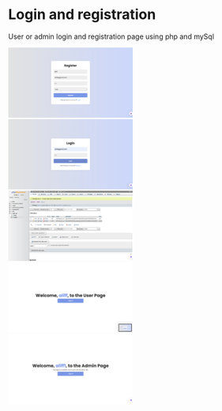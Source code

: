 # Login and registration 
User or admin login and registration page using php and mySql


<img src="images/img1.png" width="50%" height="50%">
<img src="images/img2.png" width="50%" height="50%">
<img src="images/img3.png" width="50%" height="50%">
<img src="images/img4.png" width="50%" height="50%">
<img src="images/img5.png" width="50%" height="50%">
